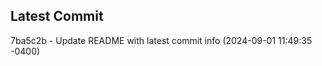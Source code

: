 
## Latest Commit
7ba5c2b - Update README with latest commit info (2024-09-01 11:49:35 -0400) <Yunxi-Zhou>
